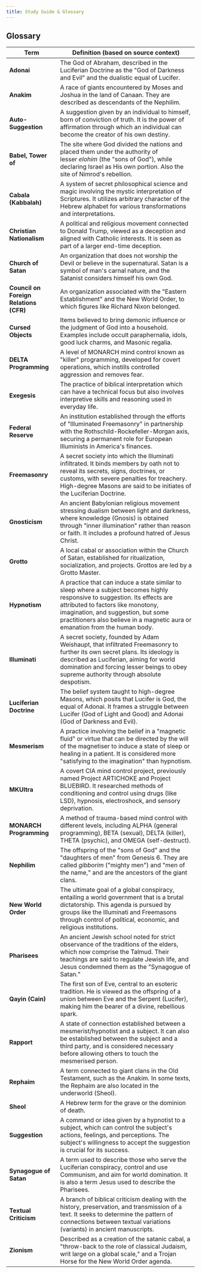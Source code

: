 ```yaml
---
title: Study Guide & Glossary
---
```


<Test />

## Glossary

| Term                                   | Definition (based on source context)                                                                                                                                                                                                                                                    |
| -------------------------------------- | --------------------------------------------------------------------------------------------------------------------------------------------------------------------------------------------------------------------------------------------------------------------------------------- |
| **Adonai**                             | The God of Abraham, described in the Luciferian Doctrine as the "God of Darkness and Evil" and the dualistic equal of Lucifer.                                                                                                                                                          |
| **Anakim**                             | A race of giants encountered by Moses and Joshua in the land of Canaan. They are described as descendants of the Nephilim.                                                                                                                                                              |
| **Auto-Suggestion**                    | A suggestion given by an individual to himself, born of conviction of truth. It is the power of affirmation through which an individual can become the creator of his own destiny.                                                                                                      |
| **Babel, Tower of**                    | The site where God divided the nations and placed them under the authority of lesser *elohim* (the "sons of God"), while declaring Israel as His own portion. Also the site of Nimrod's rebellion.                                                                                      |
| **Cabala (Kabbalah)**                  | A system of secret philosophical science and magic involving the mystic interpretation of Scriptures. It utilizes arbitrary character of the Hebrew alphabet for various transformations and interpretations.                                                                           |
| **Christian Nationalism**              | A political and religious movement connected to Donald Trump, viewed as a deception and aligned with Catholic interests. It is seen as part of a larger end-time deception.                                                                                                             |
| **Church of Satan**                    | An organization that does not worship the Devil or believe in the supernatural. Satan is a symbol of man's carnal nature, and the Satanist considers himself his own God.                                                                                                               |
| **Council on Foreign Relations (CFR)** | An organization associated with the "Eastern Establishment" and the New World Order, to which figures like Richard Nixon belonged.                                                                                                                                                      |
| **Cursed Objects**                     | Items believed to bring demonic influence or the judgment of God into a household. Examples include occult paraphernalia, idols, good luck charms, and Masonic regalia.                                                                                                                 |
| **DELTA Programming**                  | A level of MONARCH mind control known as "killer" programming, developed for covert operations, which instills controlled aggression and removes fear.                                                                                                                                  |
| **Exegesis**                           | The practice of biblical interpretation which can have a technical focus but also involves interpretive skills and reasoning used in everyday life.                                                                                                                                     |
| **Federal Reserve**                    | An institution established through the efforts of "Illuminated Freemasonry" in partnership with the Rothschild-Rockefeller-Morgan axis, securing a permanent role for European Illuminists in America's finances.                                                                       |
| **Freemasonry**                        | A secret society into which the Illuminati infiltrated. It binds members by oath not to reveal its secrets, signs, doctrines, or customs, with severe penalties for treachery. High-degree Masons are said to be initiates of the Luciferian Doctrine.                                  |
| **Gnosticism**                         | An ancient Babylonian religious movement stressing dualism between light and darkness, where knowledge (Gnosis) is obtained through "inner illumination" rather than reason or faith. It includes a profound hatred of Jesus Christ.                                                    |
| **Grotto**                             | A local cabal or association within the Church of Satan, established for ritualization, socialization, and projects. Grottos are led by a Grotto Master.                                                                                                                                |
| **Hypnotism**                          | A practice that can induce a state similar to sleep where a subject becomes highly responsive to suggestion. Its effects are attributed to factors like monotony, imagination, and suggestion, but some practitioners also believe in a magnetic aura or emanation from the human body. |
| **Illuminati**                         | A secret society, founded by Adam Weishaupt, that infiltrated Freemasonry to further its own secret plans. Its ideology is described as Luciferian, aiming for world domination and forcing lesser beings to obey supreme authority through absolute despotism.                         |
| **Luciferian Doctrine**                | The belief system taught to high-degree Masons, which posits that Lucifer is God, the equal of Adonai. It frames a struggle between Lucifer (God of Light and Good) and Adonai (God of Darkness and Evil).                                                                              |
| **Mesmerism**                          | A practice involving the belief in a "magnetic fluid" or virtue that can be directed by the will of the magnetiser to induce a state of sleep or healing in a patient. It is considered more "satisfying to the imagination" than hypnotism.                                            |
| **MKUltra**                            | A covert CIA mind control project, previously named Project ARTICHOKE and Project BLUEBIRD. It researched methods of conditioning and control using drugs (like LSD), hypnosis, electroshock, and sensory deprivation.                                                                  |
| **MONARCH Programming**                | A method of trauma-based mind control with different levels, including ALPHA (general programming), BETA (sexual), DELTA (killer), THETA (psychic), and OMEGA (self-destruct).                                                                                                          |
| **Nephilim**                           | The offspring of the "sons of God" and the "daughters of men" from Genesis 6. They are called *gibborim* ("mighty men") and "men of the name," and are the ancestors of the giant clans.                                                                                                |
| **New World Order**                    | The ultimate goal of a global conspiracy, entailing a world government that is a brutal dictatorship. This agenda is pursued by groups like the Illuminati and Freemasons through control of political, economic, and religious institutions.                                           |
| **Pharisees**                          | An ancient Jewish school noted for strict observance of the traditions of the elders, which now comprise the Talmud. Their teachings are said to regulate Jewish life, and Jesus condemned them as the "Synagogue of Satan."                                                            |
| **Qayin (Cain)**                       | The first son of Eve, central to an esoteric tradition. He is viewed as the offspring of a union between Eve and the Serpent (Lucifer), making him the bearer of a divine, rebellious spark.                                                                                            |
| **Rapport**                            | A state of connection established between a mesmerist/hypnotist and a subject. It can also be established between the subject and a third party, and is considered necessary before allowing others to touch the mesmerised person.                                                     |
| **Rephaim**                            | A term connected to giant clans in the Old Testament, such as the Anakim. In some texts, the Rephaim are also located in the underworld (Sheol).                                                                                                                                        |
| **Sheol**                              | A Hebrew term for the grave or the dominion of death.                                                                                                                                                                                                                                   |
| **Suggestion**                         | A command or idea given by a hypnotist to a subject, which can control the subject's actions, feelings, and perceptions. The subject's willingness to accept the suggestion is crucial for its success.                                                                                 |
| **Synagogue of Satan**                 | A term used to describe those who serve the Luciferian conspiracy, control and use Communism, and aim for world domination. It is also a term Jesus used to describe the Pharisees.                                                                                                     |
| **Textual Criticism**                  | A branch of biblical criticism dealing with the history, preservation, and transmission of a text. It seeks to determine the pattern of connections between textual variations (variants) in ancient manuscripts.                                                                       |
| **Zionism**                            | Described as a creation of the satanic cabal, a "throw-back to the role of classical Judaism, writ large on a global scale," and a Trojan Horse for the New World Order agenda.                                                                                                         |
